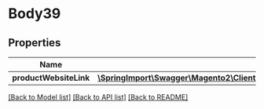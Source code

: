 # Body39

## Properties
Name | Type | Description | Notes
------------ | ------------- | ------------- | -------------
**productWebsiteLink** | [**\SpringImport\Swagger\Magento2\Client\Model\CatalogDataProductWebsiteLinkInterface**](CatalogDataProductWebsiteLinkInterface.md) |  | 

[[Back to Model list]](../README.md#documentation-for-models) [[Back to API list]](../README.md#documentation-for-api-endpoints) [[Back to README]](../README.md)


